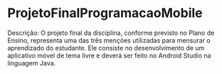 # ProjetoFinalProgramacaoMobile
Descrição: O projeto final da disciplina, conforme previsto no Plano de Ensino, representa uma das três menções utilizadas para mensurar o aprendizado do estudante. Ele consiste no desenvolvimento de um aplicativo móvel de tema livre e deverá ser feito no Android Studio na linguagem Java.
